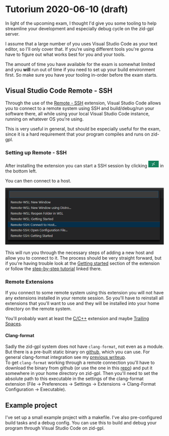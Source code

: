 # Tutorium 2020-06-10 (draft)

In light of the upcoming exam, I thought I'd give you some tooling to help streamline your development and especially debug cycle on the zid-gpl server.

I assume that a large number of you uses Visual Studio Code as your text editor, so I'll only cover that. If you're using different tools you're gonna have to figure out what works best for you and your tools.

The amount of time you have available for the exam is somewhat limited and you **will** run out of time if you need to set up your build environment first.
So make sure you have your tooling in-order before the exam starts.

## Visual Studio Code Remote - SSH

Through the use of the [Remote - SSH](https://marketplace.visualstudio.com/items?itemName=ms-vscode-remote.remote-ssh) extension, Visual Studio Code allows you to connect to a remote system using SSH and build/debug/run your software there, all while using your local Visual Studio Code instance, running on whatever OS you're using.

This is very useful in general, but should be especially useful for the exam, since it is a hard requirement that your program compiles and runs on zid-gpl.

### Setting up Remote - SSH

After installing the extension you can start a SSH session by clicking ![remote button](images/remote_button.png) in the bottom left.

You can then connect to a host.

![connect to host](images/connect_to_host.png)

This will run you through the necessary steps of adding a new host and allow you to connect to it. The process should be very straight forward, but if you're having trouble look at the [Getting started](https://marketplace.visualstudio.com/items?itemName=ms-vscode-remote.remote-ssh) section of the extension or follow the [step-by-step tutorial](https://aka.ms/vscode-remote/ssh/tutorial) linked there.

### Remote Extensions

If you connect to some remote system using this extension you will not have any extensions installed in your remote session. So you'll have to reinstall all extensions that you'll want to use and they will be installed into your home directory on the remote system.

You'll probably want at least the [C/C++](https://marketplace.visualstudio.com/items?itemName=ms-vscode.cpptools) extension and maybe [Trailing Spaces](https://marketplace.visualstudio.com/items?itemName=shardulm94.trailing-spaces).

#### Clang-format

Sadly the zid-gpl system does not have `clang-format`, not even as a module. But there is a pre-built static binary on [github](https://github.com/muttleyxd/clang-format-static-binaries/releases), which you can use. For general clang-format integration see my [previous writeup](../tutorium_2020-03-30/clang-format/README.md).  
To get `clang-format` working through a remote connection you'll have to download the binary from github (or use the one in this [repo](clang-format-10_linux-amd64)) and put it somewhere in your home directory on zid-gpl. Then you'll need to set the absolute path to this executable in the settings of the clang-format extension (File -> Preferences -> Settings -> Extensions -> Clang-Format Configuration -> Executable).

## Example project

I've set up a small example project with a makefile. I've also pre-configured build tasks and a debug config. You can use this to build and debug your program through Visual Studio Code on zid-gpl.
